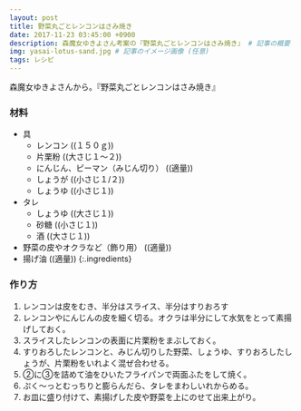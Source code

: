 ```yaml
---
layout: post
title: 野菜丸ごとレンコンはさみ焼き
date: 2017-11-23 03:45:00 +0900
description: 森魔女ゆきよさん考案の『野菜丸ごとレンコンはさみ焼き』 # 記事の概要 (任意)
img: yasai-lotus-sand.jpg # 記事のイメージ画像 (任意)
tags: レシピ
---
```


森魔女ゆきよさんから。『野菜丸ごとレンコンはさみ焼き』

### 材料
* 具
  * レンコン ((１５０ｇ))
  * 片栗粉 ((大さじ１～２))
  * にんじん、ピーマン（みじん切り） ((適量))
  * しょうが ((小さじ１/２))
  * しょうゆ ((小さじ１))
* タレ
  * しょうゆ ((大さじ１))
  * 砂糖 ((小さじ１))
  * 酒 ((大さじ１))
* 野菜の皮やオクラなど（飾り用） ((適量))
* 揚げ油 ((適量))
{:.ingredients}

### 作り方
1. レンコンは皮をむき、半分はスライス、半分はすりおろす
1. レンコンやにんじんの皮を細く切る。オクラは半分にして水気をとって素揚げしておく。
1. スライスしたレンコンの表面に片栗粉をまぶしておく。
1. すりおろしたレンコンと、みじん切りした野菜、しょうゆ、すりおろしたしょうが、片栗粉をいれよく混ぜ合わせる。
1. ②に③を詰めて油をひいたフライパンで両面ふたをして焼く。
1. ぷく～っとむっちりと膨らんだら、タレをまわしいれからめる。
1. お皿に盛り付けて、素揚げした皮や野菜を上にのせて出来上がり。
